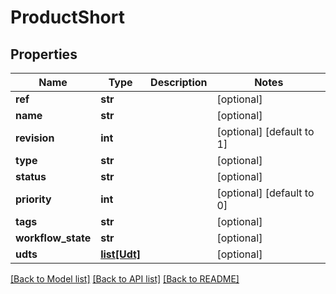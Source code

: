 # ProductShort

## Properties
Name | Type | Description | Notes
------------ | ------------- | ------------- | -------------
**ref** | **str** |  | [optional] 
**name** | **str** |  | [optional] 
**revision** | **int** |  | [optional] [default to 1]
**type** | **str** |  | [optional] 
**status** | **str** |  | [optional] 
**priority** | **int** |  | [optional] [default to 0]
**tags** | **str** |  | [optional] 
**workflow_state** | **str** |  | [optional] 
**udts** | [**list[Udt]**](Udt.md) |  | [optional] 

[[Back to Model list]](../README.md#documentation-for-models) [[Back to API list]](../README.md#documentation-for-api-endpoints) [[Back to README]](../README.md)


